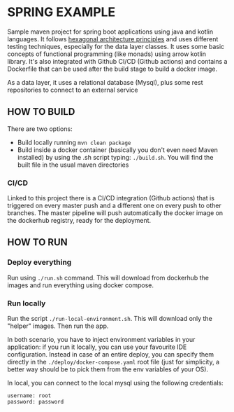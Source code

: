 # SPRING EXAMPLE

Sample maven project for spring boot applications using java and kotlin languages.
It follows [hexagonal architecture principles](https://netflixtechblog.com/ready-for-changes-with-hexagonal-architecture-b315ec967749)
and uses different testing techniques, especially for the data layer classes.
It uses some basic concepts of functional programming (like monads) using arrow kotlin library.
It's also integrated with Github CI/CD (Github actions) and contains
a Dockerfile that can be used after the build stage to build a docker image.

As a data layer, it uses a relational database (Mysql), plus some rest repositories
to connect to an external service

## HOW TO BUILD

There are two options:

- Build locally running `mvn clean package`
- Build inside a docker container (basically you don't even need Maven installed)
  by using the .sh script typing: `./build.sh`. You will find the built file in the
  usual maven directories

### CI/CD

Linked to this project there is a CI/CD integration (Github actions) that is triggered
on every master push and a different one on every push to other branches.
The master pipeline will push automatically the docker image on the dockerhub registry,
ready for the deployment.

## HOW TO RUN

### Deploy everything

Run using `./run.sh` command.
This will download from dockerhub the images and run everything using docker compose.

### Run locally

Run the script `./run-local-environment.sh`. This will download only the "helper" images.
Then run the app.

In both scenario, you have to inject environment variables in your application: if you run it locally, you can use
your favourite IDE configuration. Instead in case of an entire deploy, you can specify them directly in
the `./deploy/docker-compose.yaml`
root file (just for simplicity, a better way should be to pick them from the env variables of your OS).

In local, you can connect to the local mysql using the following credentials:

```http request
username: root
password: password
```